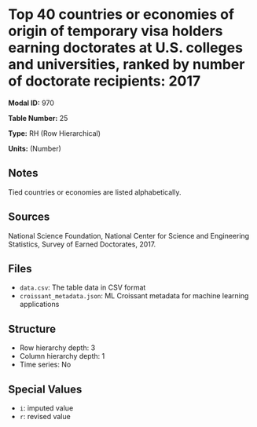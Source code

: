 # Top 40 countries or economies of origin of temporary visa holders earning doctorates at U.S. colleges and universities, ranked by number of doctorate recipients: 2017

**Modal ID:** 970

**Table Number:** 25

**Type:** RH (Row Hierarchical)

**Units:** (Number)

## Notes

Tied countries or economies are listed alphabetically.

## Sources

National Science Foundation, National Center for Science and Engineering Statistics, Survey of Earned Doctorates, 2017.

## Files

- `data.csv`: The table data in CSV format
- `croissant_metadata.json`: ML Croissant metadata for machine learning applications

## Structure

- Row hierarchy depth: 3
- Column hierarchy depth: 1
- Time series: No

## Special Values

- `i`: imputed value
- `r`: revised value
